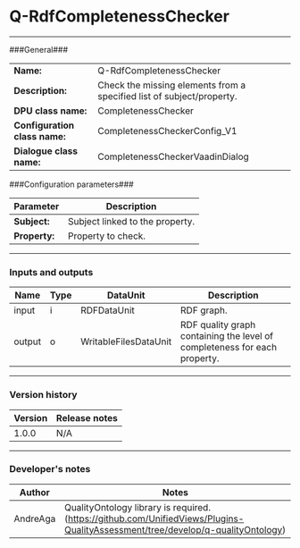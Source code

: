# Q-RdfCompletenessChecker #
----------

###General###

|                              |                                                               |
|------------------------------|---------------------------------------------------------------|
|**Name:**                     |Q-RdfCompletenessChecker 							                               |
|**Description:**              |Check the missing elements from a specified list of subject/property. |
|**DPU class name:**           |CompletenessChecker     						                                   |
|**Configuration class name:** |CompletenessCheckerConfig_V1                           		                   |
|**Dialogue class name:**      |CompletenessCheckerVaadinDialog 					                               |


###Configuration parameters###


|Parameter                        |Description                             |                                                        
|---------------------------------|----------------------------------------|
|**Subject:** 	                  |Subject linked to the property.         |
|**Property:**		              |Property to check.           	       |

***

### Inputs and outputs ###

|Name                |Type       |DataUnit                         |Description                          |
|--------------------|-----------|---------------------------------|-------------------------------------|
|input  	         |i 	     |RDFDataUnit    		           |RDF graph.			                 |
|output 	         |o 	     |WritableFilesDataUnit            |RDF quality graph containing the level of completeness for each property. |

***

### Version history ###

|Version            |Release notes        |
|-------------------|---------------------|
|1.0.0              |N/A                  |

***

### Developer's notes ###

|Author            |Notes                 |
|------------------|----------------------|
|AndreAga          |QualityOntology library is required. (https://github.com/UnifiedViews/Plugins-QualityAssessment/tree/develop/q-qualityOntology) | 
